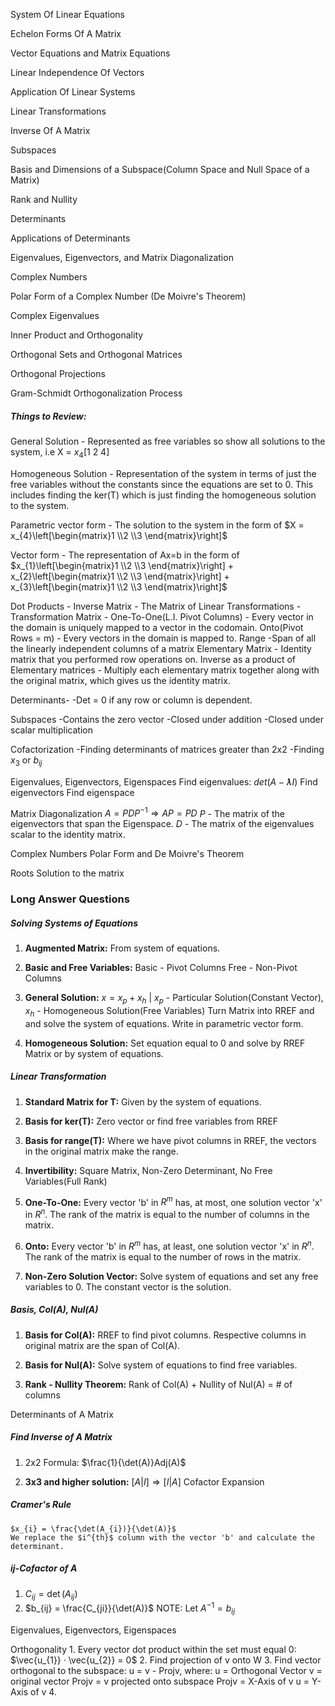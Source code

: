 System Of Linear Equations

Echelon Forms Of A Matrix

Vector Equations and Matrix Equations

Linear Independence Of Vectors

Application Of Linear Systems

Linear Transformations

Inverse Of A Matrix

Subspaces

Basis and Dimensions of a Subspace(Column Space and Null Space of a Matrix)

Rank and Nullity

Determinants

Applications of Determinants

Eigenvalues, Eigenvectors, and Matrix Diagonalization

Complex Numbers

Polar Form of a Complex Number (De Moivre's Theorem)

Complex Eigenvalues

Inner Product and Orthogonality

Orthogonal Sets and Orthogonal Matrices

Orthogonal Projections

Gram-Schmidt Orthogonalization Process



##### Things to Review:
General Solution - Represented as free variables so show all solutions to the system,
	 i.e X = $x_4$[1 2 4]
	 
Homogeneous Solution - Representation of the system in terms of just the free variables without the constants since the equations are set to 0. This includes finding the ker(T) which is just finding the homogeneous solution to the system.

Parametric vector form - The solution to the system in the form of $X = x_{4}\left[\begin{matrix}1 \\2 \\3 \end{matrix}\right]$

Vector form - The representation of Ax=b in the form of $x_{1}\left[\begin{matrix}1 \\2 \\3 \end{matrix}\right] + x_{2}\left[\begin{matrix}1 \\2 \\3 \end{matrix}\right] + x_{3}\left[\begin{matrix}1 \\2 \\3 \end{matrix}\right]$

Dot Products - 
Inverse Matrix - 
The Matrix of Linear Transformations - 
Transformation Matrix - 
	One-To-One(L.I. Pivot Columns) - Every vector in the domain is uniquely mapped to a vector in the codomain.
	Onto(Pivot Rows = m) - Every vectors in the domain is mapped to.
	Range -Span of all the linearly independent columns of a matrix
Elementary Matrix - Identity matrix that you performed row operations on.
Inverse as a product of Elementary matrices - Multiply each elementary matrix together along with the original matrix, which gives us the identity matrix.

Determinants-
	-Det = 0 if any row or column is dependent.

Subspaces
	-Contains the zero vector
	-Closed under addition
	-Closed under scalar multiplication

Cofactorization
	-Finding determinants of matrices greater than 2x2
	-Finding $x_{3}$ or $b_{ij}$ 

Eigenvalues, Eigenvectors, Eigenspaces
Find eigenvalues:
	$det(A-ƛI)$
Find eigenvectors
Find eigenspace

Matrix Diagonalization
$A = PDP^{-1} \Rightarrow AP = PD$
$P$ - The matrix of the eigenvectors that span the Eigenspace.
$D$ - The matrix of the eigenvalues scalar to the identity matrix.

Complex Numbers
	Polar Form and De Moivre's Theorem
	
Roots
Solution to the matrix


### Long Answer Questions
##### Solving Systems of Equations
1. **Augmented Matrix:**
	From system of equations.
	
2. **Basic and Free Variables:**
	Basic - Pivot Columns
	Free - Non-Pivot Columns

3. **General Solution:**
	$x = x_{p} + x_{h}$ | $x_{p}$ - Particular Solution(Constant Vector), $x_{h}$ - Homogeneous Solution(Free Variables)
	Turn Matrix into RREF and and solve the system of equations.
	Write in parametric vector form.

4. **Homogeneous Solution:**
	Set equation equal to 0 and solve by RREF Matrix or by system of equations.


##### Linear Transformation
1. **Standard Matrix for T:**
	Given by the system of equations.

2. **Basis for ker(T):**
	Zero vector or find free variables from RREF

3. **Basis for range(T):**
	Where we have pivot columns in RREF, the vectors in the original matrix make the range.

4. **Invertibility:**
	Square Matrix, Non-Zero Determinant, No Free Variables(Full Rank)

5. **One-To-One:**
	Every vector 'b' in $R^m$ has, at most, one solution vector 'x' in $R^n$.
	The rank of the matrix is equal to the number of columns in the matrix.

6. **Onto:**
	Every vector 'b' in $R^m$ has, at least, one solution vector 'x' in $R^n$. 
	The rank of the matrix is equal to the number of rows in the matrix.

7. **Non-Zero Solution Vector:**
	Solve system of equations and set any free variables to 0. The constant vector is the solution.


##### Basis, Col(A), Nul(A)
1. **Basis for Col(A):**
	RREF to find pivot columns.
	Respective columns in original matrix are the span of Col(A).

2. **Basis for Nul(A):**
	Solve system of equations to find free variables.

3. **Rank - Nullity Theorem:**
	Rank of Col(A) + Nullity of Nul(A) = # of columns


Determinants of A Matrix


##### Find Inverse of A Matrix
1. 2x2 Formula:
	$\frac{1}{\det(A)}Adj(A)$

2. **3x3 and higher solution:**
	$[A | I] \Rightarrow [I|A]$
	Cofactor Expansion


##### Cramer's Rule
	$x_{i} = \frac{\det(A_{i})}{\det(A)}$
	We replace the $i^{th}$ column with the vector 'b' and calculate the determinant.


##### $ij$-Cofactor of A
1. $C_{ij} = \det(A_{ij})$
2. $b_{ij} = \frac{C_{ji}}{\det(A)}$
	NOTE: Let $A^{-1} = b_{ij}$
	

Eigenvalues, Eigenvectors, Eigenspaces



Orthogonality
	1. Every vector dot product within the set must equal 0:  $\vec{u_{1}} · \vec{u_{2}} = 0$
	2. Find projection of v onto W
	3. Find vector orthogonal to the subspace: 
		u = v - Projv, where:
		u = Orthogonal Vector
		v = original vector
		Projv = v projected onto subspace
		Projv = X-Axis of v
		u = Y-Axis of v
	4. 